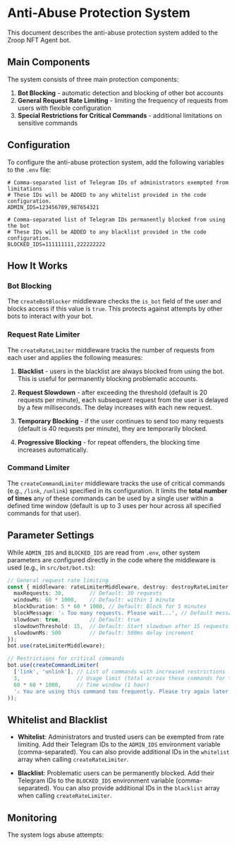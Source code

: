 # Anti-Abuse Protection System

This document describes the anti-abuse protection system added to the Zroop NFT Agent bot.

## Main Components

The system consists of three main protection components:

1. **Bot Blocking** - automatic detection and blocking of other bot accounts
2. **General Request Rate Limiting** - limiting the frequency of requests from users with flexible configuration
3. **Special Restrictions for Critical Commands** - additional limitations on sensitive commands

## Configuration

To configure the anti-abuse protection system, add the following variables to the `.env` file:

```
# Comma-separated list of Telegram IDs of administrators exempted from limitations
# These IDs will be ADDED to any whitelist provided in the code configuration.
ADMIN_IDS=123456789,987654321

# Comma-separated list of Telegram IDs permanently blocked from using the bot
# These IDs will be ADDED to any blacklist provided in the code configuration.
BLOCKED_IDS=111111111,222222222
```

## How It Works

### Bot Blocking

The `createBotBlocker` middleware checks the `is_bot` field of the user and blocks access if this value is `true`. This protects against attempts by other bots to interact with your bot.

### Request Rate Limiter

The `createRateLimiter` middleware tracks the number of requests from each user and applies the following measures:

1. **Blacklist** - users in the blacklist are always blocked from using the bot. This is useful for permanently blocking problematic accounts.

2. **Request Slowdown** - after exceeding the threshold (default is 20 requests per minute), each subsequent request from the user is delayed by a few milliseconds. The delay increases with each new request.

3. **Temporary Blocking** - if the user continues to send too many requests (default is 40 requests per minute), they are temporarily blocked.

4. **Progressive Blocking** - for repeat offenders, the blocking time increases automatically.

### Command Limiter

The `createCommandLimiter` middleware tracks the use of critical commands (e.g., `/link`, `/unlink`) specified in its configuration. It limits the **total number of times** any of these commands can be used by a single user within a defined time window (default is up to 3 uses per hour across all specified commands for that user).

## Parameter Settings

While `ADMIN_IDS` and `BLOCKED_IDS` are read from `.env`, other system parameters are configured directly in the code where the middleware is used (e.g., in `src/bot/bot.ts`):

```typescript
// General request rate limiting
const { middleware: rateLimiterMiddleware, destroy: destroyRateLimiter } = createRateLimiter({
  maxRequests: 30,        // Default: 30 requests
  windowMs: 60 * 1000,    // Default: within 1 minute
  blockDuration: 5 * 60 * 1000, // Default: Block for 5 minutes
  blockMessage: '⚠️ Too many requests. Please wait...', // Default message can be overridden
  slowdown: true,         // Default: true
  slowdownThreshold: 15,  // Default: Start slowdown after 15 requests
  slowdownMs: 500         // Default: 500ms delay increment
});
bot.use(rateLimiterMiddleware);

// Restrictions for critical commands
bot.use(createCommandLimiter(
  ['link', 'unlink'], // List of commands with increased restrictions
  3,                  // Usage limit (total across these commands for the user)
  60 * 60 * 1000,     // Time window (1 hour)
  '⚠️ You are using this command too frequently. Please try again later.'
));
```

## Whitelist and Blacklist

- **Whitelist**: Administrators and trusted users can be exempted from rate limiting. Add their Telegram IDs to the `ADMIN_IDS` environment variable (comma-separated). You can also provide additional IDs in the `whitelist` array when calling `createRateLimiter`.

- **Blacklist**: Problematic users can be permanently blocked. Add their Telegram IDs to the `BLOCKED_IDS` environment variable (comma-separated). You can also provide additional IDs in the `blacklist` array when calling `createRateLimiter`.

## Monitoring

The system logs abuse attempts:

```